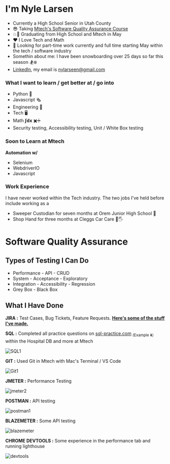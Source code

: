 # **I'm Nyle Larsen**

- Currently a High School Senior in Utah County
- :sunglasses: Taking [Mtech's Software Quality Assurance Course](https://mtec.edu/programs/software-quality-assurance/)
- :boom::tada: Graduating from High School and Mtech in May
- :heart: I Love Tech and Math
- :calendar: Looking for part-time work currently and full time starting May within the tech / software industry
- Somethin about me: I have been snowboarding over 25 days so far this season :snowboarder::snowflake:
- [LinkedIn](https://www.linkedin.com/in/nyle-larsen-30b3071b0/), my email is nylarseen@gmail.com

### What I want to learn / get better at / go into
- Python :snake:
- Javascript :newspaper_roll:
- Engineering :triangular_ruler:
- Tech :desktop_computer:
- Math **∫dx** :heavy_multiplication_x::heavy_division_sign:
- Security testing, Accessibility testing, Unit / White Box testing

### Soon to Learn at Mtech
**Automation w/**
- Selenium
- WebdriverIO
- Javascript

### Work Experience
I have never worked within the Tech industry.
The two jobs I've held before include working as a
- Sweeper Custodian for seven months at Orem Junior High School :broom:
- Shop Hand for three months at Cleggs Car Care :car::raised_hand_with_fingers_splayed:

# Software Quality Assurance

## Types of Testing I Can Do
- Performance - API - CRUD
- System - Acceptance - Exploratory
- Integration - Accessibility - Regression
- Grey Box - Black Box

## What I Have Done
**JIRA :** Test Cases, Bug Tickets, Feature Requests. [**Here's some of the stuff I've made.**](https://docs.google.com/document/d/1la8DGydzufmUqcO4hXsFJyeuCS46gjGj2FoEhmm3VC4/edit?usp=sharing)

**SQL :** Completed all practice questions on [sql-practice.com](https://www.sql-practice.com/) <sub>(Example ⬇️)</sub> within the Hospital DB and more at Mtech 

![SQL1](https://github.com/iszsp/iszsp/assets/158510496/b391b3f7-1297-4344-8d6f-763d3d974920)

**GIT :** Used Git in Mtech with Mac's Terminal / VS Code

![Git1](https://github.com/iszsp/iszsp/assets/158510496/011849a6-60e1-43d8-b20c-19f0da45e7c5)

**JMETER :** Performance Testing

![jmeter2](https://github.com/iszsp/iszsp/assets/158510496/f610a950-f6c0-40cc-838c-f73094f36036)

**POSTMAN :** API testing

![postman1](https://github.com/iszsp/iszsp/assets/158510496/34a8bb60-53c2-40e9-a46b-93a921f0e67e)

**BLAZEMETER :** Some API testing

![blazemeter](https://github.com/iszsp/iszsp/assets/158510496/7c58e94d-802c-4241-8c27-cf16d1b48942)

**CHROME DEVTOOLS :** Some experience in the performance tab and running lighthouse

![devtools](https://github.com/iszsp/iszsp/assets/158510496/6226ab3a-ad83-44a9-9744-c813df274b3a)


<!---
iszsp/iszsp is a ✨ special ✨ repository because its `README.md` (this file) appears on your GitHub profile.
You can click the Preview link to take a look at your changes.
--->
